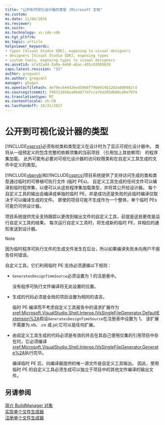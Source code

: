 ```yaml
---
title: "公开到可视化设计器的类型 |Microsoft 文档"
ms.custom: 
ms.date: 11/04/2016
ms.reviewer: 
ms.suite: 
ms.technology: vs-ide-sdk
ms.tgt_pltfrm: 
ms.topic: article
helpviewer_keywords:
- types [Visual Studio SDK], exposing to visual designers
- designers [Visual Studio SDK], exposing types
- custom tools, exposing types to visual designers
ms.assetid: a7a32ad4-3a0a-4eb8-a6ac-491c42885639
caps.latest.revision: "11"
author: gregvanl
ms.author: gregvanl
manager: ghogen
ms.openlocfilehash: 4e79ec644426ed5068f79bb914b1202a800982cd
ms.sourcegitcommit: f40311056ea0b4677efcca74a285dbb0ce0e7974
ms.translationtype: MT
ms.contentlocale: zh-CN
ms.lasthandoff: 10/31/2017
---
```

# <a name="exposing-types-to-visual-designers"></a>公开到可视化设计器的类型
[!INCLUDE[vsprvs](../../code-quality/includes/vsprvs_md.md)]必须有权类和类型定义在设计时为了显示可视化设计器中。 类将从一组预定义的包含完整的依赖项集的当前项目 （引用加上其依赖项） 的程序集加载。 此外可能有必要对可视化设计器的访问权限类和在自定义工具生成的文件中定义的类型。  
  
 [!INCLUDE[vbprvb](../../code-quality/includes/vbprvb_md.md)]和[!INCLUDE[csprcs](../../data-tools/includes/csprcs_md.md)]项目系统提供了支持访问生成的类和类型通过临时的可移植可执行文件 (临时 PEs)。 自定义工具生成的任何文件可以编译到临时程序集，以便可以从这些程序集加载类型，并将其公开给设计器。 每个自定义工具的输出会编译成单独的临时 PE，并是成功还是失败的此临时编译仅取决于可以编译生成的文件。 即使的项目可能不生成作为一个整体，单个临时 PEs 可能仍可供设计器。  
  
 项目系统提供完全支持跟踪以更改到输出文件的自定义工具，前提是这些更改是运行自定义工具的结果。 每次运行自定义工具时，将生成新的临时 PE，并相应的通知发送到设计器。  
  
> [!NOTE]
>  因为临时程序可执行文件的生成文件发生在后台，所以如果编译失败未向用户不报告任何错误。  
  
 自定义工具，它们利用临时 PE 支持必须遵循以下规则：  
  
-   `GeneratesDesignTimeSource`必须设置为 1 的注册表中。  
  
     没有程序可执行文件编译将无此设置的位置。  
  
-   生成的代码必须是全局的项目设置为相同的语言。  
  
     临时 PE 编译而不考虑自定义工具报告中的请求扩展作为<xref:Microsoft.VisualStudio.Shell.Interop.IVsSingleFileGenerator.DefaultExtension%2A>假设`GeneratesDesignTimeSource`在注册表中设置为 1。 该扩展不需要为.vb、.cs 或.jsl;它可以是任何扩展。  
  
-   由自定义工具生成的代码必须是有效的并且在其自己使用仅集的引用项目中存在时，它必须编译<xref:Microsoft.VisualStudio.Shell.Interop.IVsSingleFileGenerator.Generate%2A>执行完毕。  
  
     编译临时 PE 后，向编译器提供的唯一源文件是自定义工具输出。 因此，使用临时 PE 的自定义工具必须生成可以独立于项目中的其他文件编译的输出文件。  
  
## <a name="see-also"></a>另请参阅  
 [简介 BuildManager 对象](http://msdn.microsoft.com/en-us/50080ec2-c1c9-412c-98ef-18d7f895e7fa)   
 [实现单个文件生成器](../../extensibility/internals/implementing-single-file-generators.md)   
 [注册单个文件生成器](../../extensibility/internals/registering-single-file-generators.md)